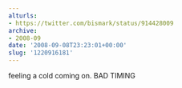 ```yaml
---
alturls:
- https://twitter.com/bismark/status/914428009
archive:
- 2008-09
date: '2008-09-08T23:23:01+00:00'
slug: '1220916181'
---
```


feeling a cold coming on. BAD TIMING

